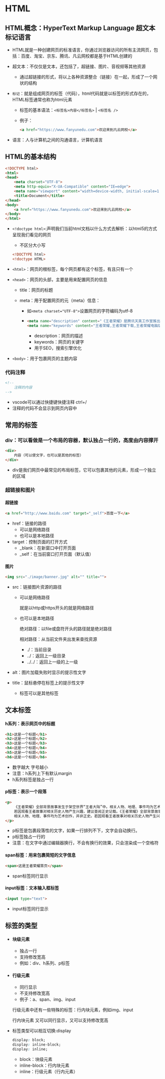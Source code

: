 # HTML

## HTML概念：HyperText Markup Language 超文本标记语言

- HTML就是一种创建网页的标准语言，你通过浏览器访问的所有主流网页，包括：百度、淘宝、京东、腾讯、凡云网校都是基于HTML创建的
- 超文本：不仅仅是文本，还包括了，超链接、图片、音视频等其他资源
  - 通过超链接的形式，将以上各种资源整合（链接）在一起，形成了一个网状的结构

- `标记`：就是组成网页的标签（代码），html代码就是以标签的形式存在的，HTML标签通常也称为html元素

  - 标签的基本语法：`<标签名>内容</标签名>` |  `<标签名 />`

  - 例子：

    ```html
    <a href="https://www.fanyunedu.com">欢迎来到凡云网校</a>
    ```

- 语言：人与计算机之间的沟通语言，计算机语言

## HTML的基本结构

```html
<!DOCTYPE html>
<html>
<head>
    <meta charset="UTF-8">
    <meta http-equiv="X-UA-Compatible" content="IE=edge">
    <meta name="viewport" content="width=device-width, initial-scale=1.0">
    <title>Document</title>
</head>
<body>
    <a href="https://www.fanyunedu.com">欢迎来到凡云网校</a>
</body>
</html>
```

- `<!doctype html>`:声明我们当前html文档以什么方式去解析：以html5的方式呈现我们看见的网页

  - 不区分大小写

  ```html
  <!DOCTYPE html>
  <!doctype HTML>
  ```

- `<html>`：网页的根标签，每个网页都有这个标签，有且只有一个

- `<head>`：网页的头部，主要是用来配置网页的信息

  - title：网页的标题

  - meta：用于配置网页的元（meta）信息：

    - 如`<meta charset="UTF-8">`设置网页的字符编码为utf-8

    - ```html
      <meta name="description" content="《王者荣耀》是腾讯天美工作室推出的英雄竞技手游，不是一个人的王者，而是团队的荣耀！5v5王者峡谷PVP对战，领略英雄竞技的酣畅淋漓！丰富的游戏模式等你参与，体验突破传统、英雄竞技新形态！ " />
      <meta name="keywords" content="王者荣耀,王者荣耀下载,王者荣耀电脑版" />
      ```

      - description：网页的描述
      - keywords：网页的关键字
      - 用于SEO，搜索引擎优化

- `<body>`：用于包裹网页的主题内容

### 代码注释

```html
<!--
	注释的内容
-->
```

- vscode可以通过快捷键快捷注释   ctrl+/
- 注释的代码不会显示到网页内容中

## 常用的标签

### div：可以看做是一个布局的容器，默认独占一行的，高度由内容撑开

```html
<div>
    内容（可以使文字，也可以是其他的标签）
</div>
```

- div是我们网页中最常见的布局标签，它可以包裹其他的元素，形成一个独立的区域

### 超链接和图片

#### 超链接

```html
<a href="http://www.baidu.com" target="_self">百度一下</a>
```

- href：链接的路径
  - 可以是网络路径
  - 也可以是本地路径
- target：控制页面的打开方式
  - _blank：在新窗口中打开页面
  - _self：在当前窗口打开页面（默认值）

#### 图片

```html
<img src="./image/banner.jpg" alt="" title="">
```

- src：链接图片资源的路径

  - 可以是网络路径

    就是以http或https开头的就是网络路径

  - 也可以是本地路径

    绝对路径：以file或盘符开头的路径就是绝对路径

    相对路径：从当前文件夹出发来查找资源

    - ./：当前目录
    - ../：返回上一级目录
    - ../../：返回上一级的上一级

- alt：图片加载失败时显示的提示性文字

- title：鼠标悬停在标签上的提示性文字
  - 标签可以是其他标签

## 文本标签

#### h系列：表示网页中的标题

```html
<h1>这是一个标题</h1>
<h2>这是一个标题</h2>
<h3>这是一个标题</h3>
<h4>这是一个标题</h4>
<h5>这是一个标题</h5>
<h6>这是一个标题</h6>
```

- 数字越大 字号越小
- 注意：h系列上下有默认margin
- h系列标签是独占一行

#### p标签：表示一个段落

```html
<p>
    《王者荣耀》全部背景故事发生于架空世界“王者大陆”中。相关人物、地理、事件均为艺术创作，并非正史。
    若因观看王者故事对相关历史人物产生兴趣，建议查阅正史记载。《王者荣耀》全部背景故事发生于架空世界“王者大陆”中。
    相关人物、地理、事件均为艺术创作，并非正史。若因观看王者故事对相关历史人物产生兴趣，建议查阅正史记载。
</p>
```

- p标签是包裹段落性的文字，如果一行排列不下，文字会自动换行。
- p标签独占一行的
- 注意：在文字中通过编辑器换行，不会有换行的效果，只会渲染成一个空格符

#### span标签：用来包裹简短的文字信息

```html
<span>这是王者荣耀首页</span>
```

- span标签同行显示

#### input标签：文本输入框标签

```html
<input type="text">
```

- input标签同行显示

## 标签的类型

- #### 块级元素

  - 独占一行
  - 支持修改宽高
  - 例如：div、h系列、p标签

- #### 行级元素

  - 同行显示
  - 不支持修改宽高
  - 例子：a、span、img、input

  行级元素中还有一些特殊的标签：行内块元素，例如img、input

  行内块元素 又可以同行显示，又可以支持修改宽高

- 标签类型可以相互切换:display

  ```css
  display: block;
  display: inline-block;
  display: inline;
  ```

  - block：块级元素
  - inline-block：行内块元素
  - inline：行级元素（行内元素）

